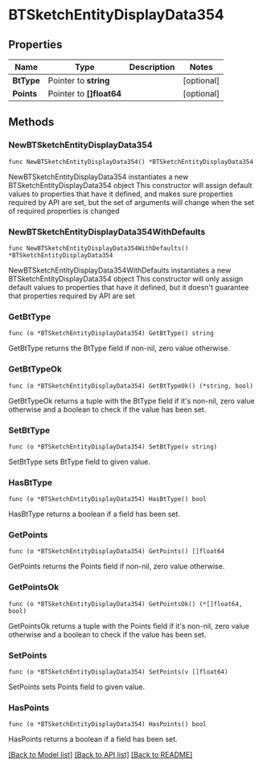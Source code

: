 # BTSketchEntityDisplayData354

## Properties

Name | Type | Description | Notes
------------ | ------------- | ------------- | -------------
**BtType** | Pointer to **string** |  | [optional] 
**Points** | Pointer to **[]float64** |  | [optional] 

## Methods

### NewBTSketchEntityDisplayData354

`func NewBTSketchEntityDisplayData354() *BTSketchEntityDisplayData354`

NewBTSketchEntityDisplayData354 instantiates a new BTSketchEntityDisplayData354 object
This constructor will assign default values to properties that have it defined,
and makes sure properties required by API are set, but the set of arguments
will change when the set of required properties is changed

### NewBTSketchEntityDisplayData354WithDefaults

`func NewBTSketchEntityDisplayData354WithDefaults() *BTSketchEntityDisplayData354`

NewBTSketchEntityDisplayData354WithDefaults instantiates a new BTSketchEntityDisplayData354 object
This constructor will only assign default values to properties that have it defined,
but it doesn't guarantee that properties required by API are set

### GetBtType

`func (o *BTSketchEntityDisplayData354) GetBtType() string`

GetBtType returns the BtType field if non-nil, zero value otherwise.

### GetBtTypeOk

`func (o *BTSketchEntityDisplayData354) GetBtTypeOk() (*string, bool)`

GetBtTypeOk returns a tuple with the BtType field if it's non-nil, zero value otherwise
and a boolean to check if the value has been set.

### SetBtType

`func (o *BTSketchEntityDisplayData354) SetBtType(v string)`

SetBtType sets BtType field to given value.

### HasBtType

`func (o *BTSketchEntityDisplayData354) HasBtType() bool`

HasBtType returns a boolean if a field has been set.

### GetPoints

`func (o *BTSketchEntityDisplayData354) GetPoints() []float64`

GetPoints returns the Points field if non-nil, zero value otherwise.

### GetPointsOk

`func (o *BTSketchEntityDisplayData354) GetPointsOk() (*[]float64, bool)`

GetPointsOk returns a tuple with the Points field if it's non-nil, zero value otherwise
and a boolean to check if the value has been set.

### SetPoints

`func (o *BTSketchEntityDisplayData354) SetPoints(v []float64)`

SetPoints sets Points field to given value.

### HasPoints

`func (o *BTSketchEntityDisplayData354) HasPoints() bool`

HasPoints returns a boolean if a field has been set.


[[Back to Model list]](../README.md#documentation-for-models) [[Back to API list]](../README.md#documentation-for-api-endpoints) [[Back to README]](../README.md)


